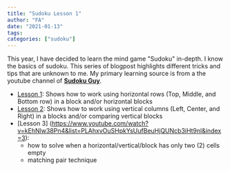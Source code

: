 ```yaml
---
title: "Sudoku Lesson 1"
author: "FA"
date: "2021-01-13"
tags:
categories: ["sudoku"]
---
```


This year, I have decided to learn the mind game "Sudoku" in-depth.  I know the basics of sudoku. This series of blogpost highlights different tricks and tips that are unknown to me.
My primary learning source is from a the youtube channel of [**Sudoku Guy**](https://www.youtube.com/channel/UCd8JaOdfEWcJOtwG6YayW0w).

* [Lesson 1](https://www.youtube.com/watch?v=ckdwhm7GM94&list=PLAhxvOuSHpkYsUufBeuHjQUNcb3iHt9nl&index=1): Shows how to work using horizontal rows (Top, Middle, and Bottom row) in a block and/or horizontal blocks
* [Lesson 2](https://www.youtube.com/watch?v=fYWLxCVwGJk&list=PLAhxvOuSHpkYsUufBeuHjQUNcb3iHt9nl&index=2): Shows how to work using vertical columns (Left, Center, and Right) in a blocks and/or comparing vertical blocks
* [Lesson 3] (https://www.youtube.com/watch?v=kEhNlw38Pn4&list=PLAhxvOuSHpkYsUufBeuHjQUNcb3iHt9nl&index=3):
	* how to solve when a horizontal/vertical/block has only two (2) cells empty
	* matching pair technique   
		
